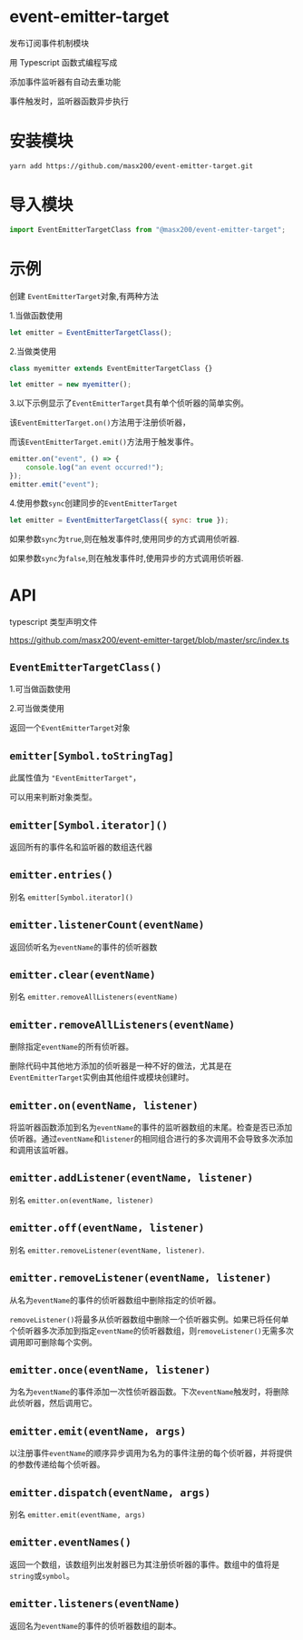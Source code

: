 # event-emitter-target

发布订阅事件机制模块

用 Typescript 函数式编程写成

添加事件监听器有自动去重功能

事件触发时，监听器函数异步执行

# 安装模块

```shell
yarn add https://github.com/masx200/event-emitter-target.git

```

# 导入模块

```javascript
import EventEmitterTargetClass from "@masx200/event-emitter-target";
```

# 示例

创建 `EventEmitterTarget`对象,有两种方法

1.当做函数使用

```js
let emitter = EventEmitterTargetClass();
```

2.当做类使用

```js
class myemitter extends EventEmitterTargetClass {}

let emitter = new myemitter();
```

3.以下示例显示了`EventEmitterTarget`具有单个侦听器的简单实例。

该`EventEmitterTarget.on()`方法用于注册侦听器，

而该`EventEmitterTarget.emit()`方法用于触发事件。

```js
emitter.on("event", () => {
    console.log("an event occurred!");
});
emitter.emit("event");
```

4.使用参数`sync`创建同步的`EventEmitterTarget`

```js
let emitter = EventEmitterTargetClass({ sync: true });
```

如果参数`sync`为`true`,则在触发事件时,使用同步的方式调用侦听器.

如果参数`sync`为`false`,则在触发事件时,使用异步的方式调用侦听器.

# API

typescript 类型声明文件

https://github.com/masx200/event-emitter-target/blob/master/src/index.ts

## `EventEmitterTargetClass()`

1.可当做函数使用

2.可当做类使用

返回一个`EventEmitterTarget`对象

## `emitter[Symbol.toStringTag]`

此属性值为 `"EventEmitterTarget"`，

可以用来判断对象类型。

## `emitter[Symbol.iterator]()`

返回所有的事件名和监听器的数组迭代器

## `emitter.entries()`

别名 `emitter[Symbol.iterator]()`

## `emitter.listenerCount(eventName)`

返回侦听名为`eventName`的事件的侦听器数

## `emitter.clear(eventName)`

别名 `emitter.removeAllListeners(eventName)`

## `emitter.removeAllListeners(eventName)`

删除指定`eventName`的所有侦听器。

删除代码中其他地方添加的侦听器是一种不好的做法，尤其是在`EventEmitterTarget`实例由其他组件或模块创建时。

## `emitter.on(eventName, listener)`

将监听器函数添加到名为`eventName`的事件的监听器数组的末尾。检查是否已添加侦听器。通过`eventName`和`listener`的相同组合进行的多次调用不会导致多次添加和调用该监听器。

## `emitter.addListener(eventName, listener)`

别名 `emitter.on(eventName, listener)`

## `emitter.off(eventName, listener)`

别名 `emitter.removeListener(eventName, listener)`.

## `emitter.removeListener(eventName, listener)`

从名为`eventName`的事件的侦听器数组中删除指定的侦听器。

`removeListener()`将最多从侦听器数组中删除一个侦听器实例。如果已将任何单个侦听器多次添加到指定`eventName`的侦听器数组，则`removeListener()`无需多次调用即可删除每个实例。

## `emitter.once(eventName, listener)`

为名为`eventName`的事件添加一次性侦听器函数。下次`eventName`触发时，将删除此侦听器，然后调用它。

## `emitter.emit(eventName, args)`

以注册事件`eventName`的顺序异步调用为名为的事件注册的每个侦听器，并将提供的参数传递给每个侦听器。

## `emitter.dispatch(eventName, args)`

别名 `emitter.emit(eventName, args)`

## `emitter.eventNames()`

返回一个数组，该数组列出发射器已为其注册侦听器的事件。数组中的值将是`string`或`symbol`。

## `emitter.listeners(eventName)`

返回名为`eventName`的事件的侦听器数组的副本。
